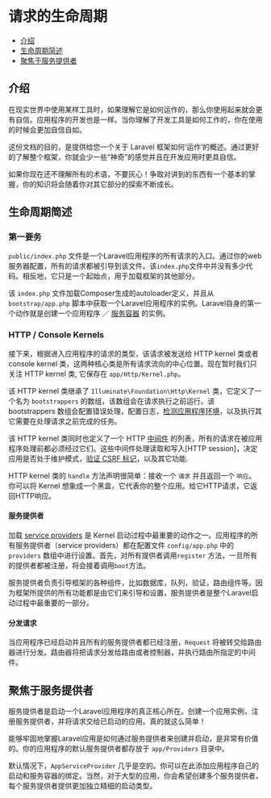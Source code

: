 # 请求的生命周期

- [介绍](#introduction)
- [生命周期简述](#lifecycle-overview)
- [聚焦于服务提供者](#focus-on-service-providers)

<a name="introduction"></a>
## 介绍

在现实世界中使用某样工具时，如果理解它是如何运作的，那么你使用起来就会更有自信。应用程序的开发也是一样。当你理解了开发工具是如何工作的，你在使用的时候会更加自信自如。

这份文档的目的，是提供给您一个关于 Laravel 框架如何‘运作’的概述。通过更好的了解整个框架，你就会少一些“神奇”的感觉并且在开发应用时更具自信。

如果你现在还不理解所有的术语，不要灰心！争取对讲到的东西有一个基本的掌握，你的知识将会随着你对其它部分的探索不断成长。

<a name="lifecycle-overview"></a>
## 生命周期简述

### 第一要务

`public/index.php` 文件是一个Laravel应用程序的所有请求的入口。通过你的web服务器配置，所有的请求都被引导到该文件。该`index.php`文件中并没有多少代码。相反地，它只是一个起始点，用于加载框架的其他部分。

该 `index.php` 文件加载Composer生成的autoloader定义，并且从 `bootstrap/app.php` 脚本中获取一个Laravel应用程序的实例。Laravel自身的第一个动作就是创建一个应用程序 ／ [服务容器](/docs/{{version}}/container) 的实例。

### HTTP / Console Kernels

接下来，根据进入应用程序的请求的类型，该请求被发送给 HTTP kernel 类或者 console kernel 类，这两种核心类是所有请求流向的中心位置。现在暂时我们只关注 HTTP kernel 类, 它保存在 `app/Http/Kernel.php`。

该 HTTP kernel 类继承了 `Illuminate\Foundation\Http\Kernel` 类，它定义了一个名为 `bootstrappers` 的数组，该数组会在请求执行之前运行。该 bootstrappers 数组会配置错误处理，配置日志，[检测应用程序环境](/docs/{{version}}/installation#environment-configuration)，以及执行其它需要在处理请求之前完成的任务。

该 HTTP kernel 类同时也定义了一个 HTTP [中间件](/docs/{{version}}/middleware) 的列表，所有的请求在被应用程序处理前都必须经过它们。这些中间件处理读取和写入[HTTP session]，决定应用是否处于维护模式，[验证 CSRF 标记](/docs/{{version}}/routing#csrf-protection)，以及其它功能.

HTTP kernel 类的 `handle` 方法声明很简单：接收一个 `请求` 并且返回一个 `响应`。你可以将 Kernel 想象成一个黑盒，它代表你的整个应用。给它HTTP请求，它返回HTTP响应。

#### 服务提供者

加载 [service providers](/docs/{{version}}/providers) 是 Kernel 启动过程中最重要的动作之一。应用程序的所有服务提供者（service providers）都在配置文件 `config/app.php` 中的 `providers` 数组中进行设置。首先，对所有提供者调用`register` 方法，一旦所有的提供者都被注册，将会接着调用`boot`方法。

服务提供者负责引导框架的各种组件，比如数据库，队列，验证，路由组件等。因为框架所提供的所有功能都是由它们来引导和设置，服务提供者是整个Laravel启动过程中最重要的一部分。

#### 分发请求

当应用程序已经启动并且所有的服务提供者都已经注册，`Request` 将被转交给路由器进行分发。路由器将把请求分发给路由或者控制器，并执行路由所指定的中间件。

<a name="focus-on-service-providers"></a>
## 聚焦于服务提供者

服务提供者是启动一个Laravel应用程序的真正核心所在。创建一个应用实例，注册服务提供者，并将请求交给已启动的应用。真的就这么简单！

能够牢固地掌握Laravel应用是如何通过服务提供者来创建并启动，是非常有价值的。你的应用程序的默认服务提供者都存放于 `app/Providers` 目录中。

默认情况下，`AppServiceProvider` 几乎是空的。你可以在此添加应用程序自己的启动和服务容器的绑定。当然，对于大型的应用，你会希望创建多个服务提供者，每个服务提供者提供更加独立精细的启动类型。
